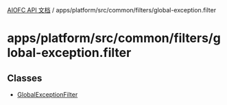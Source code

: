 [AIOFC API 文档](../../../../../../index.md) / apps/platform/src/common/filters/global-exception.filter

# apps/platform/src/common/filters/global-exception.filter

## Classes

- [GlobalExceptionFilter](classes/GlobalExceptionFilter.md)
